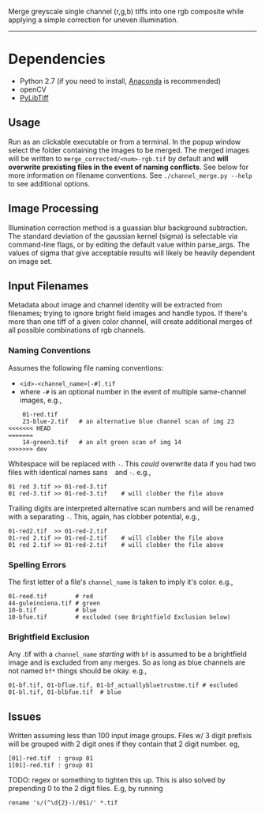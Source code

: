 Merge greyscale single channel (r,g,b) tiffs into one rgb composite while
applying a simple correction for uneven illumination. 

----
# Dependencies
- Python 2.7 (if you need to install, [Anaconda](https://www.anaconda.com/download/) is recommended)
- openCV
- [PyLibTiff](https://github.com/pearu/pylibtiff)


Usage
-----

Run as an clickable executable or from a terminal. In the popup window select
the folder containing the images to be merged. The merged images will be
written to `merge_corrected/<num>-rgb.tif` by default and **will overwrite
prexisting files in the event of naming conflicts**. See below for more
information on filename conventions. See `./channel_merge.py --help` to see
additional options. 

Image Processing
----------------

Illumination correction method is a guassian blur background subtraction. The
standard deviation of the gaussian kernel (sigma) is selectable via
command-line flags, or by editing the default value within parse_args. The
values of sigma that give acceptable results will likely be heavily dependent
on image set.

Input Filenames
---------------

Metadata about image and channel identity will be extracted from filenames;
trying to ignore bright field images and handle typos. If there's more than one
tiff of a given color channel, will create additional merges of all possible
combinations of rgb channels.

### Naming Conventions
Assumes the following file naming conventions: 
- `<id>-<channel_name>[-#].tif` 
- where `-#` is an optional number in the event of multiple same-channel images, e.g.,

```
    01-red.tif
    23-blue-2.tif   # an alternative blue channel scan of img 23
<<<<<<< HEAD
=======
	14-green3.tif   # an alt green scan of img 14
>>>>>>> dev
```

Whitespace will be replaced with `-`. This *could* overwrite data if you had two files with identical names sans ` ` and `-`. 
e.g.,

	01 red 3.tif >> 01-red-3.tif
	01 red-3.tif >> 01-red-3.tif    # will clobber the file above

Trailing digits are interpreted alternative scan numbers and will be renamed
with a separating `-`. This, again, has clobber potential,
e.g.,

	01-red2.tif  >> 01-red-2.tif
	01-red 2.tif >> 01-red-2.tif    # will clobber the file above
	01 red 2.tif >> 01-red-2.tif    # will clobber the file above

### Spelling Errors
The first letter of a file's `channel_name` is taken to imply it's color.
e.g.,

	01-reed.tif        # red
	44-guleinoiena.tif # green
	10-b.tif           # blue
	10-bfue.tif        # excluded (see Brightfield Exclusion below)

### Brightfield Exclusion
Any .tif with a `channel_name` *starting with* `bf` is assumed to be a brightfield image and is excluded from any merges. So as long as blue channels are not named `bf*` things should be okay.
e.g.,

	01-bf.tif, 01-bflue.tif, 01-bf_actuallybluetrustme.tif # excluded
	01-bl.tif, 01-blbfue.tif  # blue


Issues
------

Written assuming less than 100 input image groups. Files w/ 3 digit prefixis will be
grouped with 2 digit ones if they contain that 2 digit number. 
eg,

    [01]-red.tif  : group 01
    1[01]-red.tif : group 01

TODO: regex or something to tighten this up. This is also solved by
prepending 0 to the 2 digit files. E.g, by running

    rename 's/(^\d{2}-)/0$1/' *.tif

